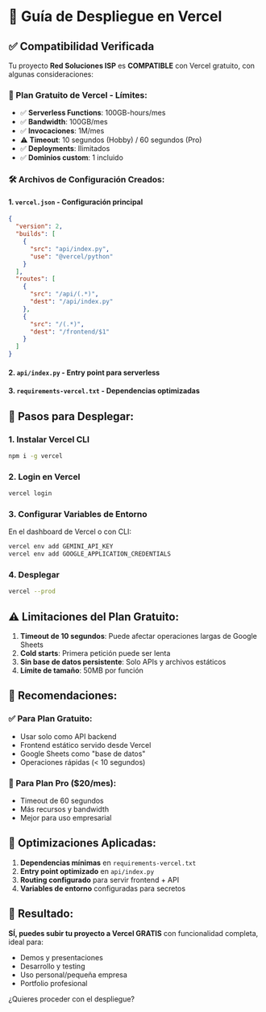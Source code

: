 # 🚀 Guía de Despliegue en Vercel

## ✅ Compatibilidad Verificada

Tu proyecto **Red Soluciones ISP** es **COMPATIBLE** con Vercel gratuito, con algunas consideraciones:

### 🎯 Plan Gratuito de Vercel - Límites:
- ✅ **Serverless Functions**: 100GB-hours/mes
- ✅ **Bandwidth**: 100GB/mes
- ✅ **Invocaciones**: 1M/mes
- ⚠️ **Timeout**: 10 segundos (Hobby) / 60 segundos (Pro)
- ✅ **Deployments**: Ilimitados
- ✅ **Dominios custom**: 1 incluido

### 🛠️ Archivos de Configuración Creados:

#### 1. `vercel.json` - Configuración principal
```json
{
  "version": 2,
  "builds": [
    {
      "src": "api/index.py",
      "use": "@vercel/python"
    }
  ],
  "routes": [
    {
      "src": "/api/(.*)",
      "dest": "/api/index.py"
    },
    {
      "src": "/(.*)", 
      "dest": "/frontend/$1"
    }
  ]
}
```

#### 2. `api/index.py` - Entry point para serverless
#### 3. `requirements-vercel.txt` - Dependencias optimizadas

## 🚀 Pasos para Desplegar:

### 1. Instalar Vercel CLI
```bash
npm i -g vercel
```

### 2. Login en Vercel
```bash
vercel login
```

### 3. Configurar Variables de Entorno
En el dashboard de Vercel o con CLI:
```bash
vercel env add GEMINI_API_KEY
vercel env add GOOGLE_APPLICATION_CREDENTIALS
```

### 4. Desplegar
```bash
vercel --prod
```

## ⚠️ Limitaciones del Plan Gratuito:

1. **Timeout de 10 segundos**: Puede afectar operaciones largas de Google Sheets
2. **Cold starts**: Primera petición puede ser lenta
3. **Sin base de datos persistente**: Solo APIs y archivos estáticos
4. **Límite de tamaño**: 50MB por función

## 🎯 Recomendaciones:

### ✅ Para Plan Gratuito:
- Usar solo como API backend
- Frontend estático servido desde Vercel
- Google Sheets como "base de datos"
- Operaciones rápidas (< 10 segundos)

### 🚀 Para Plan Pro ($20/mes):
- Timeout de 60 segundos
- Más recursos y bandwidth
- Mejor para uso empresarial

## 🔧 Optimizaciones Aplicadas:

1. **Dependencias mínimas** en `requirements-vercel.txt`
2. **Entry point optimizado** en `api/index.py`
3. **Routing configurado** para servir frontend + API
4. **Variables de entorno** configuradas para secretos

## 🎉 Resultado:

**SÍ, puedes subir tu proyecto a Vercel GRATIS** con funcionalidad completa, ideal para:
- Demos y presentaciones
- Desarrollo y testing
- Uso personal/pequeña empresa
- Portfolio profesional

¿Quieres proceder con el despliegue?

